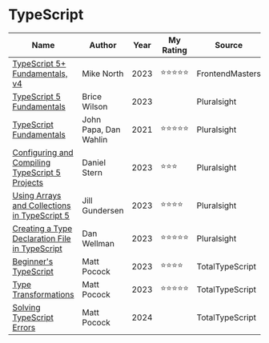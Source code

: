 # TypeScript

| Name                                                                                                                                    | Author                | Year | My Rating  | Source          |
| --------------------------------------------------------------------------------------------------------------------------------------- | --------------------- | ---- | ---------- | --------------- |
| [TypeScript 5+ Fundamentals, v4](https://frontendmasters.com/workshops/typescript-v4/)                                                  | Mike North            | 2023 | ⭐⭐⭐⭐⭐ | FrontendMasters |
| [TypeScript 5 Fundamentals](https://app.pluralsight.com/library/courses/typescript-5-fundamentals)                                      | Brice Wilson          | 2023 |            | Pluralsight     |
| [TypeScript Fundamentals](https://app.pluralsight.com/library/courses/typescript-fundamentals)                                          | John Papa, Dan Wahlin | 2021 | ⭐⭐⭐⭐⭐ | Pluralsight     |
| [Configuring and Compiling TypeScript 5 Projects](https://app.pluralsight.com/library/courses/typescript-5-arrays-collections)          | Daniel Stern          | 2023 | ⭐⭐⭐     | Pluralsight     |
| [Using Arrays and Collections in TypeScript 5](https://app.pluralsight.com/library/courses/typescript-5-projects-configuring-compiling) | Jill Gundersen        | 2023 | ⭐⭐⭐⭐   | Pluralsight     |
| [Creating a Type Declaration File in TypeScript](https://app.pluralsight.com/library/courses/typescript-creating-type-declaration-file) | Dan Wellman           | 2023 | ⭐⭐⭐⭐⭐ | Pluralsight     |
| [Beginner's TypeScript](https://www.totaltypescript.com/tutorials/beginners-typescript)                                                 | Matt Pocock           | 2023 | ⭐⭐⭐⭐   | TotalTypeScript |
| [Type Transformations](https://www.totaltypescript.com/workshops/type-transformations)                                                  | Matt Pocock           | 2023 | ⭐⭐⭐⭐⭐ | TotalTypeScript |
| [Solving TypeScript Errors](https://www.totaltypescript.com/tutorials/solving-typescript-errors)                                        | Matt Pocock           | 2024 |            | TotalTypeScript |
